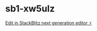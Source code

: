 # sb1-xw5ulz

[Edit in StackBlitz next generation editor ⚡️](https://stackblitz.com/~/github.com/joekev225/sb1-xw5ulz)